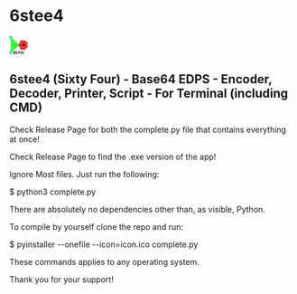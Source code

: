 # 6stee4

![6stee4](icon.ico)

## 6stee4 (Sixty Four) - Base64 EDPS - Encoder, Decoder, Printer, Script - For Terminal (including CMD)

Check Release Page for both the complete.py file that contains everything at once!

Check Release Page to find the .exe version of the app!

Ignore Most files. Just run the following:

$ python3 complete.py

There are absolutely no dependencies other than, as visible, Python.

To compile by yourself clone the repo and run:

$ pyinstaller --onefile --icon=icon.ico complete.py

These commands applies to any operating system.

Thank you for your support!
